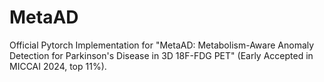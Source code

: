 # MetaAD
Official Pytorch Implementation for "MetaAD: Metabolism-Aware Anomaly Detection for Parkinson's Disease in 3D 18F-FDG PET" (Early Accepted in MICCAI 2024, top 11%).
